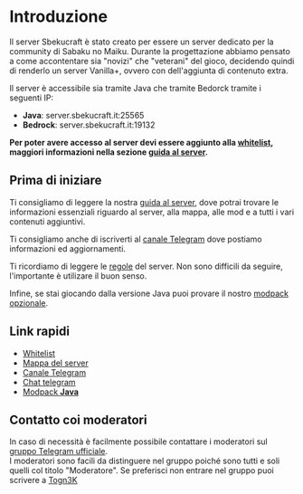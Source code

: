 # Introduzione
Il server Sbekucraft è stato creato per essere un server dedicato per la community di Sabaku no Maiku.
Durante la progettazione abbiamo pensato a come accontentare sia "novizi" che "veterani" del gioco, decidendo quindi di renderlo un server Vanilla+, ovvero con dell'aggiunta di contenuto extra.

Il server è accessibile sia tramite Java che tramite Bedorck tramite i seguenti IP:

- **Java**: server.sbekucraft.it:25565
- **Bedrock**: server.sbekucraft.it:19132

**Per poter avere accesso al server devi essere aggiunto alla [whitelist](https://whitelist.sbekucraft.it), maggiori informazioni nella sezione [guida al server](guida.md).**

## Prima di iniziare
Ti consigliamo di leggere la nostra [guida al server](guida.md), dove potrai trovare le informazioni essenziali riguardo al server, alla mappa, alle mod e a tutti i vari contenuti aggiuntivi. 

Ti consigliamo anche di iscriverti al [canale Telegram](https://t.me/sbekucraft) dove postiamo informazioni ed aggiornamenti.

Ti ricordiamo di leggere le [regole](regole.md) del server. Non sono difficili da seguire, l'importante è utilizare il buon senso.

Infine, se stai giocando dalla versione Java puoi provare il nostro [modpack opzionale](client/installazione.md).

## Link rapidi
- [Whitelist](https://whitelist.sbekucraft.it)
- [Mappa del server](https://map.sbekucraft.it)
- [Canale Telegram](https://t.me/sbekucraft)
- [Chat telegram](https://t.me/sbekucraftchat)
- [Modpack **Java**](https://modrinth.com/modpack/sbekucraft)

## Contatto coi moderatori
In caso di necessità è facilmente possibile contattare i moderatori sul [gruppo Telegram ufficiale](https://t.me/sbekucraftchat).  
I moderatori sono facili da distinguere nel gruppo poiché sono tutti e soli quelli col titolo "Moderatore".
Se preferisci non entrare nel gruppo puoi scrivere a [Togn3K](https://t.me/Togn3K)
